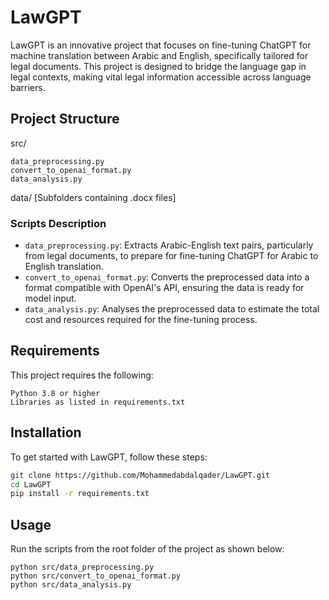 # LawGPT

LawGPT is an innovative project that focuses on fine-tuning ChatGPT for machine translation between Arabic and English, specifically tailored for legal documents. This project is designed to bridge the language gap in legal contexts, making vital legal information accessible across language barriers.

## Project Structure

src/

    data_preprocessing.py
    convert_to_openai_format.py
    data_analysis.py

data/
    [Subfolders containing .docx files]


### Scripts Description

- `data_preprocessing.py`: Extracts Arabic-English text pairs, particularly from legal documents, to prepare for fine-tuning ChatGPT for Arabic to English translation.
- `convert_to_openai_format.py`: Converts the preprocessed data into a format compatible with OpenAI's API, ensuring the data is ready for model input.
- `data_analysis.py`: Analyses the preprocessed data to estimate the total cost and resources required for the fine-tuning process.

## Requirements

This project requires the following:

    Python 3.8 or higher
    Libraries as listed in requirements.txt




## Installation

To get started with LawGPT, follow these steps:

```bash
git clone https://github.com/Mohammedabdalqader/LawGPT.git
cd LawGPT
pip install -r requirements.txt
```

## Usage

Run the scripts from the root folder of the project as shown below:

    python src/data_preprocessing.py
    python src/convert_to_openai_format.py
    python src/data_analysis.py

